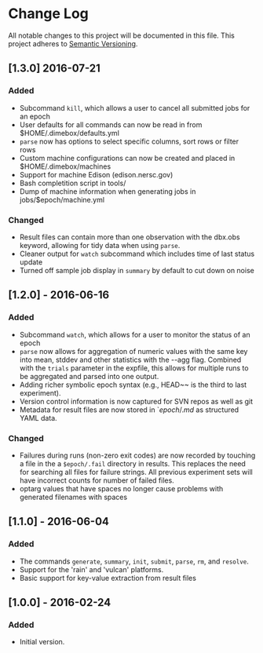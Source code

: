 # Change Log
All notable changes to this project will be documented in this file.
This project adheres to [Semantic Versioning](http://semver.org/).

## [1.3.0] 2016-07-21
### Added
- Subcommand `kill`, which allows a user to cancel all submitted jobs for an epoch
- User defaults for all commands can now be read in from $HOME/.dimebox/defaults.yml
- `parse` now has options to select specific columns, sort rows or filter rows
- Custom machine configurations can now be created and placed in $HOME/.dimebox/machines
- Support for machine Edison (edison.nersc.gov)
- Bash completition script in tools/
- Dump of machine information when generating jobs in jobs/$epoch/machine.yml

### Changed
- Result files can contain more than one observation with the dbx.obs keyword, allowing for tidy data when using `parse`.
- Cleaner output for `watch` subcommand which includes time of last status update
- Turned off sample job display in `summary` by default to cut down on noise

## [1.2.0] - 2016-06-16
### Added
- Subcommand `watch`, which allows for a user to monitor the status of an epoch
- `parse` now allows for aggregation of numeric values with the same key into mean, stddev and other statistics with the --agg flag. Combined with the `trials` parameter in the expfile, this allows for multiple runs to be aggregated and parsed into one output.
- Adding richer symbolic epoch syntax (e.g., HEAD~~ is the third to last experiment).
- Version control information is now captured for SVN repos as well as git
- Metadata for result files are now stored in `$epoch/.md$ as structured YAML data. 

### Changed
- Failures during runs (non-zero exit codes) are now recorded by touching a file in the a `$epoch/.fail` directory in results. This replaces the need for searching all files for failure strings. All previous experiment sets will have incorrect counts for number of failed files.
- optarg values that have spaces no longer cause problems with generated filenames with spaces

## [1.1.0] - 2016-06-04
### Added
- The commands `generate`, `summary`, `init`, `submit`, `parse`, `rm`, and `resolve`.
- Support for the 'rain' and 'vulcan' platforms.
- Basic support for key-value extraction from result files

## [1.0.0] - 2016-02-24
### Added
- Initial version.
